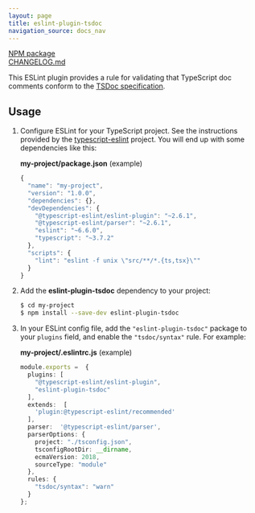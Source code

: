 ```yaml
---
layout: page
title: eslint-plugin-tsdoc
navigation_source: docs_nav
---
```


[NPM package](https://www.npmjs.com/package/eslint-plugin-tsdoc)<br/>
[CHANGELOG.md](https://github.com/microsoft/tsdoc/blob/main/eslint-plugin/CHANGELOG.md)

This ESLint plugin provides a rule for validating that TypeScript doc comments conform to the
[TSDoc specification](https://github.com/microsoft/tsdoc).

## Usage

1.  Configure ESLint for your TypeScript project.  See the instructions provided by the
    [typescript-eslint](https://github.com/typescript-eslint/typescript-eslint) project.
    You will end up with some dependencies like this:

    **my-project/package.json**  (example)
    ```ts
    {
      "name": "my-project",
      "version": "1.0.0",
      "dependencies": {},
      "devDependencies": {
        "@typescript-eslint/eslint-plugin": "~2.6.1",
        "@typescript-eslint/parser": "~2.6.1",
        "eslint": "~6.6.0",
        "typescript": "~3.7.2"
      },
      "scripts": {
        "lint": "eslint -f unix \"src/**/*.{ts,tsx}\""
      }
    }
    ```

2.  Add the **eslint-plugin-tsdoc** dependency to your project:

    ```bash
    $ cd my-project
    $ npm install --save-dev eslint-plugin-tsdoc
    ```

3.  In your ESLint config file, add the `"eslint-plugin-tsdoc"` package to your `plugins` field,
    and enable the `"tsdoc/syntax"` rule.  For example:

    **my-project/.eslintrc.js** (example)
    ```ts
    module.exports =  {
      plugins: [
        "@typescript-eslint/eslint-plugin",
        "eslint-plugin-tsdoc"
      ],
      extends:  [
        'plugin:@typescript-eslint/recommended'
      ],
      parser:  '@typescript-eslint/parser',
      parserOptions: {
        project: "./tsconfig.json",
        tsconfigRootDir: __dirname,
        ecmaVersion: 2018,
        sourceType: "module"
      },
      rules: {
        "tsdoc/syntax": "warn"
      }
    };
    ```
